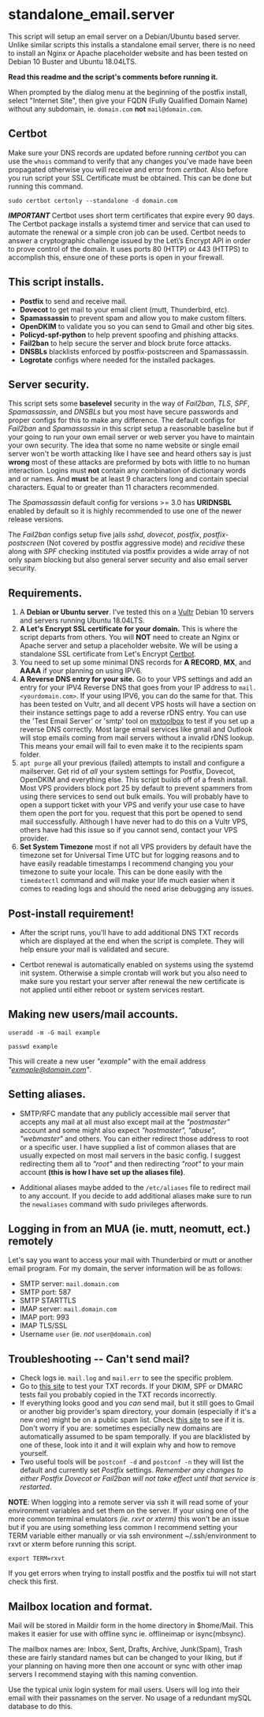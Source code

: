 # standalone_email.server

This script will setup an email server on a Debian/Ubuntu based server.  Unlike
similar scripts this installs a standalone email server, there is no need to install
an Nginx or Apache placeholder website and has been tested on Debian 10 Buster
and Ubuntu 18.04LTS.

**Read this readme and the script's comments before running it.**

When prompted by the dialog menu at the beginning of the postfix install, select
"Internet Site", then give your FQDN (Fully Qualified Domain Name) without any
subdomain, ie. `domain.com` **not** `mail@domain.com`.

## Certbot

Make sure your DNS records are updated before running _certbot_ you can use the
`whois` command to verify that any changes you've made have been propagated
otherwise you will receive and error from _certbot_.  Also before you run script
your SSL Certificate must be obtained.  This can be done but running this
command.

`sudo certbot certonly --standalone -d domain.com`

***IMPORTANT*** Certbot uses short term certificates that expire every 90 days.
The Certbot package installs a systemd timer and service that can used to
automate the renewal or a simple cron job can be used.  Certbot needs to answer
a cryptographic challenge issued by the Let\’s Encrypt API in order to prove
control of the domain. It uses ports 80 (HTTP) or 443 (HTTPS) to accomplish this,
ensure one of these ports is open in your firewall.

## This script installs.

- **Postfix** to send and receive mail.
- **Dovecot** to get mail to your email client (mutt, Thunderbird, etc).
- **Spamassassin** to prevent spam and allow you to make custom filters.
- **OpenDKIM** to validate you so you can send to Gmail and other big sites.
- **Policyd-spf-python** to help prevent spoofing and phishing attacks.
- **Fail2ban** to help secure the server and block brute force attacks.
- **DNSBLs** blacklists enforced by postfix-postscreen and Spamassassin.
- **Logrotate** configs where needed for the installed packages.

## Server security.

  This script sets some **baselevel** security in the way of _Fail2ban_, _TLS_,
  _SPF_, _Spamassassin_, and _DNSBLs_ but you most have secure passwords and
  proper configs for this to make any difference.  The default configs for
  _Fail2ban_ and _Spamassassin_ in this script setup a reasonable baseline but
  if your going to run your own email server or web server you have to maintain
  your own security.  The idea that some no name website or single email server
  won't be worth attacking like I have see and heard others say is just
  **wrong** most of these attacks are preformed by bots with little to no human
  interaction.  Logins must **not** contain any combination of dictionary words
  and or names.  And **must** be at least 9 characters long and contain special
  characters.  Equal to or greater than 11 characters recommended.

  The _Spamassassin_ default config for versions >= 3.0 has **URIDNSBL** enabled by
  default so it is highly recommended to use one of the newer release versions.

  The _Fail2ban_ configs setup five jails _sshd_, _dovecot_, _postfix_,
  _postfix-postscreen_ (Not covered by postfix aggressive mode) and _recidive_
  these along with _SPF_ checking instituted via postfix provides a wide
  array of not only spam blocking but also general server security and also email
  server security.

##  Requirements.

 1. A **Debian or Ubuntu server**. I've tested this on a
    [Vultr](https://www.vultr.com/?ref=8637959) Debian 10 servers and servers running
    Ubuntu 18.04LTS.
 2. **A Let's Encrypt SSL certificate for your domain.** This is where the
	  script departs from others.  You will **NOT** need to create an Nginx or
    Apache server and setup a placeholder website.  We will be using a standalone SSL
    certificate from Let's Encrypt [Certbot](https://certbot.eff.org/).
 3. You need to set up some minimal DNS records for **A RECORD**, **MX**, and
    **AAAA** if your planning on using IPV6.
 4. **A Reverse DNS entry for your site.** Go to your VPS settings and add an
    entry for your IPV4 Reverse DNS that goes from your IP address to
    `mail.<yourdomain.com>`. If your using IPV6, you can do the same for
    that. This has been tested on Vultr, and all decent VPS hosts will have
    a section on their instance settings page to add a reverse rDNS entry.
    You can use the 'Test Email Server' or 'smtp' tool on
    [mxtoolbox](https://mxtoolbox.com/SuperTool.aspx) to test if you set up
    a reverse DNS correctly. Most large email services like gmail and Outlook
    will stop emails coming from mail servers without a invalid rDNS lookup.
    This means your email will fail to even make it to the recipients spam folder.
 5. `apt purge` all your previous (failed) attempts to install and configure a
    mailserver. Get rid of _all_ your system settings for Postfix, Dovecot,
    OpenDKIM and everything else. This script builds off of a fresh install.
    Most VPS providers block port 25 by default to prevent spammers from using
    there services to send out bulk emails. You will probably have to open a
    support ticket with your VPS and verify your use case to have them open the
    port for you.     request that this port be opened to send mail successfully. Although I have
    never had to do this on a Vultr VPS, others have had this issue so if you
    cannot send, contact your VPS provider.
 6. **Set System Timezone** most if not all VPS providers by default have the
    timezone set for Universal Time UTC but for logging reasons and to have easily
    readable timestamps I recommend changing you your timezone to suite your
    locale.  This can be done easily with the `timedatectl` command and will
    make your life much easier when it comes to reading logs and should the need
    arise debugging any issues.

## Post-install requirement!

- After the script runs, you'll have to add additional DNS TXT records which
  are displayed at the end when the script is complete. They will help ensure
  your mail is validated and secure.

- Certbot renewal is automatically enabled on systems using the systemd init
  system.  Otherwise a simple crontab will work but you also need to make sure
  you restart your server after renewal the new certificate is not applied until
  either reboot or system services restart.

## Making new users/mail accounts.

`useradd -m -G mail example`

`passwd example`

This will create a new user *"example"* with the email address *"exmaple@domain.com"*.

## Setting aliases.

- SMTP/RFC mandate that any publicly accessible mail server that accepts any mail
  at all must also except mail at the *"postmaster"* account and some might also
  expect *"hostmaster", "abuse", "webmaster"* and others.  You can either
  redirect those address to root or a specific user.  I have supplied a list of
  common aliases that are usually expected on most mail servers in the basic
  config.  I suggest redirecting them all to *"root"* and then redirecting
  *"root"* to your main account **(this is how I have set up the aliases file)**.

- Additional aliases maybe added to the `/etc/aliases` file to redirect mail to
  any account.  If you decide to add additional aliases make sure to run the
  `newaliases` command with sudo privileges afterwords.

## Logging in from an MUA (ie. mutt, neomutt, ect.) remotely

Let's say you want to access your mail with Thunderbird or mutt or another
email program. For my domain, the server information will be as follows:

- SMTP server: `mail.domain.com`
- SMTP port: 587
- SMTP STARTTLS
- IMAP server: `mail.domain.com`
- IMAP port: 993
- IMAP TLS/SSL
- Username `user` (ie. *not* `user@domain.com`)

## Troubleshooting -- Can't send mail?

- Check logs ie. `mail.log` and `mail.err` to see the specific problem.
- Go to [this site](https://appmaildev.com/en/dkim) to test your TXT records.
  If your DKIM, SPF or DMARC tests fail you probably copied in the TXT records
  incorrectly.
- If everything looks good and you *can* send mail, but it still goes to Gmail
  or another big provider's spam directory, your domain (especially if it's a
  new one) might be on a public spam list.  Check
  [this site](https://mxtoolbox.com/blacklists.aspx) to see if it is. Don't
  worry if you are: sometimes especially new domains are automatically assumed
  to be spam temporally. If you are blacklisted by one of these, look into it
  and it will explain why and how to remove yourself.
- Two useful tools will be `postconf -d` and `postconf -n` they will list the
  default and currently set *Postfix* settings.  *Remember any changes to either
  Postfix Dovecot or Fail2ban will not take effect until that service is
  restarted*.

**NOTE**: When logging into a remote server via ssh it will read some of your
environment variables and set them on the server.  If your using one of the more
common terminal emulators *(ie. rxvt or xterm)* this won't be an issue but if
you are using something less common I recommend setting your TERM variable
either manually or via ssh environment ~/.ssh/environment to rxvt or xterm
before running this script.

`export TERM=rxvt`

If you get errors when trying to install postfix and the postfix tui will not
start check this first.

## Mailbox location and format.

 Mail will be stored in Maildir form in the home directory in \$home/Mail.  This
 makes it easier for use with offline sync ie. offlineimap or isync(mbsync).

 The mailbox names are: Inbox, Sent, Drafts, Archive, Junk(Spam), Trash these are
 fairly standard names but can be changed to your liking, but if your planning
 on having more then one account or sync with other imap servers I recommend
 staying with this naming convention.

 Use the typical unix login system for mail users. Users will log into their
 email with their passnames on the server. No usage of a redundant mySQL
 database to do this.
